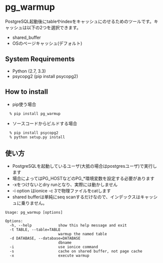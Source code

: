 # pg_warmup
PostgreSQL起動後にtableやindexをキャッシュにのせるためのツールです。キャッシュは以下の2つを選択できます。

* shared_buffer
* OSのページキャッシュ(デフォルト)

## System Requirements
* Python (2.7, 3.3)
* psycopg2 (pip install psycopg2)

## How to install
* pip使う場合
```
  % pip install pg_warmup
```
* ソースコードからビルドする場合
```
  % pip install psycopg2
  % python setup.py install
```

## 使い方
* PostgreSQLを起動しているユーザ(大抵の場合はpostgresユーザ)で実行します
* 場合によってはPG_HOSTなどのPG_*環境変数を設定する必要があります
* -xをつけないとdry runとなり、実際には動かしません
* -i option はionice -c 3で物理ファイルをcatします
* shared bufferは単純にseq scanするだけなので、インデックスはキャッシュに乗りません。


```
Usage: pg_warmup [options]

Options:
  -h, --help            show this help message and exit
  -t TABLE, --table=TABLE
                        warmup the named table
  -d DATABASE, --database=DATABASE
                        dbname
  -i                    use ionice command
  -s                    cache on shared buffer, not page cache
  -x                    execute warmup
```
